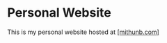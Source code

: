 # Personal Website

This is my personal website hosted at [[mithunb.com]](https://www.mithunb.com/)

